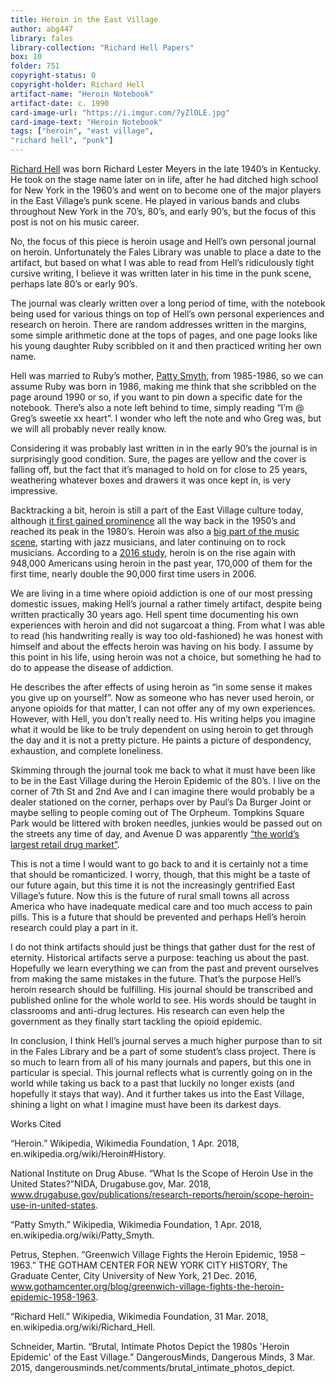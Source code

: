 ```yaml
---
title: Heroin in the East Village
author: abg447
library: fales
library-collection: "Richard Hell Papers"
box: 10
folder: 751
copyright-status: 0
copyright-holder: Richard Hell
artifact-name: "Heroin Notebook"
artifact-date: c. 1990
card-image-url: "https://i.imgur.com/7yZlOLE.jpg"
card-image-text: "Heroin Notebook"
tags: ["heroin", "east village",
"richard hell", "punk"]
---
```


[Richard Hell](https://en.wikipedia.org/wiki/Richard_Hell) was born Richard Lester Meyers in the late 1940’s in Kentucky. He took on the stage name later on in life, after he had ditched high school for New York in the 1960’s and went on to become one of the major players in the East Village’s punk scene. He played in various bands and clubs throughout New York in the 70’s, 80’s, and early 90’s, but the focus of this post is not on his music career.

No, the focus of this piece is heroin usage and Hell’s own personal journal on heroin. Unfortunately the Fales Library was unable to place a date to the artifact, but based on what I was able to read from Hell’s ridiculously tight cursive writing, I believe it was written later in his time in the punk scene, perhaps late 80’s or early 90’s.

The journal was clearly written over a long period of time, with the notebook being used for various things on top of Hell’s own personal experiences and research on heroin. There are random addresses written in the margins, some simple arithmetic done at the tops of pages, and one page looks like his young daughter Ruby scribbled on it and then practiced writing her own name.

Hell was married to Ruby’s mother, [Patty Smyth](https://en.wikipedia.org/wiki/Patty_Smyth), from 1985-1986, so we can assume Ruby was born in 1986, making me think that she scribbled on the page around 1990 or so, if you want to pin down a specific date for the notebook. There’s also a note left behind to time, simply reading “I’m @ Greg’s sweetie xx heart”. I wonder who left the note and who Greg was, but we will all probably never really know.

Considering it was probably last written in in the early 90’s the journal is in surprisingly good condition. Sure, the pages are yellow and the cover is falling off, but the fact that it’s managed to hold on for close to 25 years, weathering whatever boxes and drawers it was once kept in, is very impressive.

Backtracking a bit, heroin is still a part of the East Village culture today, although [it first gained prominence](https://www.gothamcenter.org/blog/greenwich-village-fights-the-heroin-epidemic-1958-1963) all the way back in the 1950’s and reached its peak in the 1980’s. Heroin was also a [big part of the music scene](https://en.wikipedia.org/wiki/Heroin#History), starting with jazz musicians, and later continuing on to rock musicians.  According to a [2016 study](https://www.drugabuse.gov/publications/research-reports/heroin/scope-heroin-use-in-united-states), heroin is on the rise again with 948,000 Americans using heroin in the past year, 170,000 of them for the first time, nearly double the 90,000 first time users in 2006.

We are living in a time where opioid addiction is one of our most pressing domestic issues, making Hell’s journal a rather timely artifact, despite being written practically 30 years ago. Hell spent time documenting his own experiences with heroin and did not sugarcoat a thing. From what I was able to read (his handwriting really is way too old-fashioned) he was honest with himself and about the effects heroin was having on his body. I assume by this point in his life, using heroin was not a choice, but something he had to do to appease the disease of addiction.

He describes the after effects of using heroin as “in some sense it makes you give up on yourself”. Now as someone who has never used heroin, or anyone opioids for that matter, I can not offer any of my own experiences. However, with Hell, you don’t really need to. His writing helps you imagine what it would be like to be truly dependent on using heroin to get through the day and it is not a pretty picture. He paints a picture of despondency, exhaustion, and complete loneliness.

Skimming through the journal took me back to what it must have been like to be in the East Village during the Heroin Epidemic of the 80’s. I live on the corner of 7th St and 2nd Ave and I can imagine there would probably be a dealer stationed on the corner, perhaps over by Paul’s Da Burger Joint or maybe selling to people coming out of The Orpheum. Tompkins Square Park would be littered with broken needles, junkies would be passed out on the streets any time of day, and Avenue D was apparently [“the world’s largest retail drug market”](https://dangerousminds.net/comments/brutal_intimate_photos_depict).

This is not a time I would want to go back to and it is certainly not a time that should be romanticized. I worry, though, that this might be a taste of our future again, but this time it is not the increasingly gentrified East Village’s future. Now this is the future of rural small towns all across America who have inadequate medical care and too much access to pain pills. This is a future that should be prevented and perhaps Hell’s heroin research could play a part in it.

I do not think artifacts should just be things that gather dust for the rest of eternity. Historical artifacts serve a purpose: teaching us about the past. Hopefully we learn everything we can from the past and prevent ourselves from making the same mistakes in the future. That’s the purpose Hell’s heroin research should be fulfilling. His journal should be transcribed and published online for the whole world to see. His words should be taught in classrooms and anti-drug lectures. His research can even help the government as they finally start tackling the opioid epidemic.

In conclusion, I think Hell’s journal serves a much higher purpose than to sit in the Fales Library and be a part of some student’s class project. There is so much to learn from all of his many journals and papers, but this one in particular is special. This journal reflects what is currently going on in the world while taking us back to a past that luckily no longer exists (and hopefully it stays that way). And it further takes us into the East Village, shining a light on what I imagine must have been its darkest days.

Works Cited

“Heroin.” Wikipedia, Wikimedia Foundation, 1 Apr. 2018, en.wikipedia.org/wiki/Heroin#History.

National Institute on Drug Abuse. “What Is the Scope of Heroin Use in the United States?”NIDA, Drugabuse.gov, Mar. 2018, www.drugabuse.gov/publications/research-reports/heroin/scope-heroin-use-in-united-states.

“Patty Smyth.” Wikipedia, Wikimedia Foundation, 1 Apr. 2018, en.wikipedia.org/wiki/Patty_Smyth.

Petrus, Stephen. “Greenwich Village Fights the Heroin Epidemic, 1958 – 1963.” THE GOTHAM CENTER FOR NEW YORK CITY HISTORY, The Graduate Center, City University of New York, 21 Dec. 2016, www.gothamcenter.org/blog/greenwich-village-fights-the-heroin-epidemic-1958-1963.

“Richard Hell.” Wikipedia, Wikimedia Foundation, 31 Mar. 2018, en.wikipedia.org/wiki/Richard_Hell.

Schneider, Martin. “Brutal, Intimate Photos Depict the 1980s 'Heroin Epidemic' of the East Village.” DangerousMinds, Dangerous Minds, 3 Mar. 2015, dangerousminds.net/comments/brutal_intimate_photos_depict.
